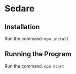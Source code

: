 # Sedare

## Installation
Run the command:
`npm install`

## Running the Program
Run the command:
`npm start`

